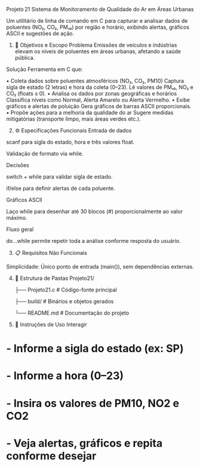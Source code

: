 Projeto 21
Sistema de Monitoramento de Qualidade do Ar em Áreas Urbanas

Um utilitário de linha de comando em C para capturar e analisar dados de poluentes (NO₂, CO₂, PM₁₀) por região e horário, exibindo alertas, gráficos ASCII e sugestões de ação.

1. 🔭 Objetivos e Escopo
Problema
Emissões de veículos e indústrias elevam os níveis de poluentes em áreas urbanas, afetando a saúde pública.

Solução
Ferramenta em C que:

• Coleta dados sobre poluentes atmosféricos (NO₂, CO₂, PM10) 
    Captura sigla de estado (2 letras) e hora da coleta (0–23).
    Lê valores de PM₁₀, NO₂ e CO₂ (floats ≥ 0).
• Analisa os dados por zonas geográficas e horários 
    Classifica níveis como Normal, Alerta Amarelo ou Alerta Vermelho.
• Exibe gráficos e alertas de poluição
    Gera gráficos de barras ASCII proporcionais.
• Propõe ações para a melhoria da qualidade do ar 
    Sugere medidas mitigatórias (transporte limpo, mais áreas verdes etc.).


2. ⚙️ Especificações Funcionais
  Entrada de dados

  scanf para sigla do estado, hora e três valores float.

  Validação de formato via while.

  Decisões

  switch + while para validar sigla de estado.

  if/else para definir alertas de cada poluente.

  Gráficos ASCII

  Laço while para desenhar até 30 blocos (#) proporcionalmente ao valor máximo.

  Fluxo geral

  do…while permite repetir toda a análise conforme resposta do usuário.

3. 📋 Requisitos Não Funcionais

Simplicidade: Único ponto de entrada (main()), sem dependências externas.

4. 📂 Estrutura de Pastas
Projeto21/

    ├── Projeto21.c        # Código-fonte principal

    ├── build/             # Binários e objetos gerados

    └── README.md          # Documentação do projeto

6. 🚀 Instruções de Uso
 Interagir
#    - Informe a sigla do estado (ex: SP)
#    - Informe a hora (0–23)
#    - Insira os valores de PM10, NO2 e CO2
#    - Veja alertas, gráficos e repita conforme desejar

